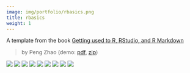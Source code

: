 ```yaml
---
image: img/portfolio/rbasics.png
title: rbasics
weight: 1
---
```


A template from the book [Getting used to R, RStudio, and R Markdown](https://ismayc.github.io/rbasics-book/)

> by Peng Zhao (demo: [pdf](https://github.com/pzhaonet/bookdownplus/raw/master/inst2/rbasics/showcase/rbasics.pdf), [zip](https://github.com/pzhaonet/bookdownplus/raw/master/inst/templates/rbasics.zip))

<!--more-->

[![](https://github.com/pzhaonet/bookdownplus/raw/master/inst2/rbasics/showcase/cover.png)](https://github.com/pzhaonet/bookdownplus/raw/master/inst2/rbasics/showcase/cover.png)
[![](https://github.com/pzhaonet/bookdownplus/raw/master/inst2/rbasics/showcase/rbasics10.png)](https://github.com/pzhaonet/bookdownplus/raw/master/inst2/rbasics/showcase/rbasics10.png)
[![](https://github.com/pzhaonet/bookdownplus/raw/master/inst2/rbasics/showcase/rbasics11.png)](https://github.com/pzhaonet/bookdownplus/raw/master/inst2/rbasics/showcase/rbasics11.png)
[![](https://github.com/pzhaonet/bookdownplus/raw/master/inst2/rbasics/showcase/rbasics12.png)](https://github.com/pzhaonet/bookdownplus/raw/master/inst2/rbasics/showcase/rbasics12.png)
[![](https://github.com/pzhaonet/bookdownplus/raw/master/inst2/rbasics/showcase/rbasics13.png)](https://github.com/pzhaonet/bookdownplus/raw/master/inst2/rbasics/showcase/rbasics13.png)
[![](https://github.com/pzhaonet/bookdownplus/raw/master/inst2/rbasics/showcase/rbasics15.png)](https://github.com/pzhaonet/bookdownplus/raw/master/inst2/rbasics/showcase/rbasics15.png)
[![](https://github.com/pzhaonet/bookdownplus/raw/master/inst2/rbasics/showcase/rbasics3.png)](https://github.com/pzhaonet/bookdownplus/raw/master/inst2/rbasics/showcase/rbasics3.png)
[![](https://github.com/pzhaonet/bookdownplus/raw/master/inst2/rbasics/showcase/rbasics5.png)](https://github.com/pzhaonet/bookdownplus/raw/master/inst2/rbasics/showcase/rbasics5.png)
[![](https://github.com/pzhaonet/bookdownplus/raw/master/inst2/rbasics/showcase/rbasics7.png)](https://github.com/pzhaonet/bookdownplus/raw/master/inst2/rbasics/showcase/rbasics7.png)

